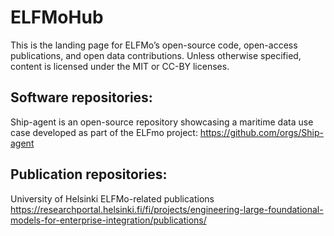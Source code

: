 # ELFMoHub

This is the landing page for ELFMo’s open-source code, open-access publications, and open data contributions. Unless otherwise specified, content is licensed under the MIT or CC-BY licenses.

## Software repositories:
Ship-agent is an open-source repository showcasing a maritime data use case developed as part of the ELFmo project: https://github.com/orgs/Ship-agent


## Publication repositories:
University of Helsinki ELFMo-related publications https://researchportal.helsinki.fi/fi/projects/engineering-large-foundational-models-for-enterprise-integration/publications/
